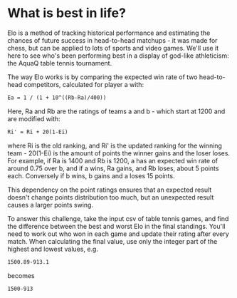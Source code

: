# What is best in life?

Elo is a method of tracking historical performance and estimating the chances of future success in head-to-head matchups - it was made for chess, but can be applied to lots of sports and video games. We'll use it here to see who's been performing best in a display of god-like athleticism: the AquaQ table tennis tournament.

The way Elo works is by comparing the expected win rate of two head-to-head competitors, calculated for player a with:

```txt
Ea = 1 / (1 + 10^((Rb-Ra)/400))
```

Here, Ra and Rb are the ratings of teams a and b - which start at 1200 and are modified with:

```txt
Ri' = Ri + 20(1-Ei)
```

where Ri is the old ranking, and Ri' is the updated ranking for the winning team - 20(1-Ei) is the amount of points the winner gains and the loser loses. For example, if Ra is 1400 and Rb is 1200, a has an expected win rate of around 0.75 over b, and if a wins, Ra gains, and Rb loses, about 5 points each. Conversely if b wins, b gains and a loses 15 points.

This dependency on the point ratings ensures that an expected result doesn't change points distribution too much, but an unexpected result causes a larger points swing.

To answer this challenge, take the input csv of table tennis games, and find the difference between the best and worst Elo in the final standings. You'll need to work out who won in each game and update their rating after every match. When calculating the final value, use only the integer part of the highest and lowest values, e.g.

```txt
1500.89-913.1
```

becomes

```txt
1500-913
```